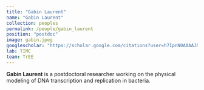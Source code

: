 ```yaml
---
title: "Gabin Laurent"
name: "Gabin Laurent"
collection: peoples
permalink: /people/gabin_laurent
position: "postdoc"
image: gabin.jpeg
googlescholar: "https://scholar.google.com/citations?user=h7IpnN0AAAAJ&hl=fr&oi=ao"
lab: TIMC
team: TrEE
---
```


**Gabin Laurent** is a postdoctoral researcher working on the physical modeling of DNA transcription and replication in bacteria.

